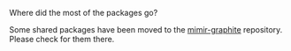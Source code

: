 Where did the most of the packages go?

Some shared packages have been moved to the [mimir-graphite](https://github.com/grafana/mimir-graphite) repository. Please check for them there.
